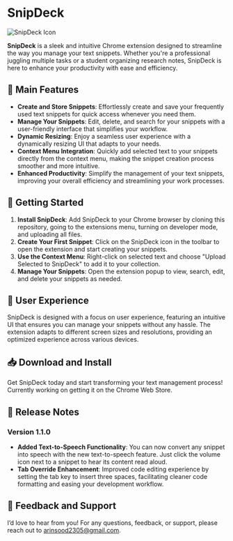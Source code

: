 # SnipDeck

![SnipDeck Icon](https://github.com/Arin101230523/SnipDeck/blob/master/icon.png?raw=true)

**SnipDeck** is a sleek and intuitive Chrome extension designed to streamline the way you manage your text snippets. Whether you're a professional juggling multiple tasks or a student organizing research notes, SnipDeck is here to enhance your productivity with ease and efficiency.

## 🌟 Main Features

- **Create and Store Snippets**: Effortlessly create and save your frequently used text snippets for quick access whenever you need them.
- **Manage Your Snippets**: Edit, delete, and search for your snippets with a user-friendly interface that simplifies your workflow.
- **Dynamic Resizing**: Enjoy a seamless user experience with a dynamically resizing UI that adapts to your needs.
- **Context Menu Integration**: Quickly add selected text to your snippets directly from the context menu, making the snippet creation process smoother and more intuitive.
- **Enhanced Productivity**: Simplify the management of your text snippets, improving your overall efficiency and streamlining your work processes.

## 🚀 Getting Started

1. **Install SnipDeck**: Add SnipDeck to your Chrome browser by cloning this repository, going to the extensions menu, turning on developer mode, and uploading all files.
2. **Create Your First Snippet**: Click on the SnipDeck icon in the toolbar to open the extension and start creating your snippets.
3. **Use the Context Menu**: Right-click on selected text and choose "Upload Selected to SnipDeck" to add it to your collection.
4. **Manage Your Snippets**: Open the extension popup to view, search, edit, and delete your snippets as needed.

## 🎨 User Experience

SnipDeck is designed with a focus on user experience, featuring an intuitive UI that ensures you can manage your snippets without any hassle. The extension adapts to different screen sizes and resolutions, providing an optimized experience across various devices.

## 📥 Download and Install

Get SnipDeck today and start transforming your text management process! Currently working on getting it on the Chrome Web Store.

## 📝 Release Notes

### Version 1.1.0

- **Added Text-to-Speech Functionality**: You can now convert any snippet into speech with the new text-to-speech feature. Just click the volume icon next to a snippet to hear its content read aloud.
- **Tab Override Enhancement**: Improved code editing experience by setting the tab key to insert three spaces, facilitating cleaner code formatting and easing your development workflow.

## 💬 Feedback and Support

I’d love to hear from you! For any questions, feedback, or support, please reach out to [arinsood2305@gmail.com](mailto:arinsood2305@gmail.com).